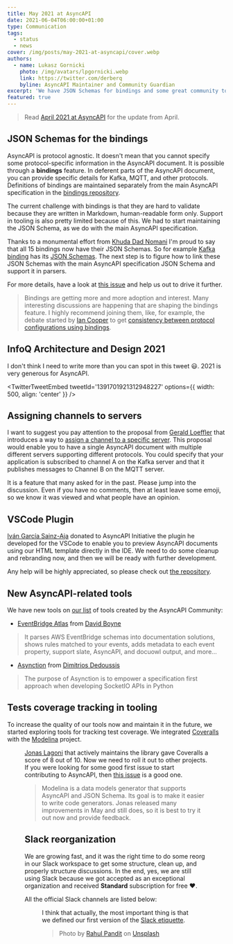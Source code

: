 ```yaml
---
title: May 2021 at AsyncAPI
date: 2021-06-04T06:00:00+01:00
type: Communication
tags:
  - status
  - news
cover: /img/posts/may-2021-at-asyncapi/cover.webp
authors:
  - name: Lukasz Gornicki
    photo: /img/avatars/lpgornicki.webp
    link: https://twitter.com/derberq
    byline: AsyncAPI Maintainer and Community Guardian
excerpt: 'We have JSON Schemas for bindings and some great community tools, one that was donated to AsyncAPI Initiative'
featured: true
---
```


> Read [April 2021 at AsyncAPI](/blog/april-2021-at-asyncapi) for the update from April.

## JSON Schemas for the bindings

AsyncAPI is protocol agnostic. It doesn't mean that you cannot specify some protocol-specific information in the AsyncAPI document. It is possible through a **bindings** feature. In deferent parts of the AsyncAPI document, you can provide specific details for Kafka, MQTT, and other protocols. Definitions of bindings are maintained separately from the main AsyncAPI specification in the [bindings repository](https://github.com/asyncapi/bindings).

The current challenge with bindings is that they are hard to validate because they are written in Markdown, human-readable form only. Support in tooling is also pretty limited because of this. We had to start maintaining the JSON Schema, as we do with the main AsyncAPI specification. 

Thanks to a monumental effort from [Khuda Dad Nomani](https://github.com/KhudaDad414) I'm proud to say that all 15 bindings now have their JSON Schemas. So for example [Kafka binding](https://github.com/asyncapi/bindings/tree/master/kafka) has its [JSON Schemas](https://github.com/asyncapi/bindings/tree/master/kafka/json_schemas). The next step is to figure how to link these JSON Schemas with the main AsyncAPI specification JSON Schema and support it in parsers.

For more details, have a look at [this issue](https://github.com/asyncapi/spec/issues/507) and help us out to drive it further.

> Bindings are getting more and more adoption and interest. Many interesting discussions are happening that are shaping the bindings feature. I highly recommend joining them, like, for example, the debate started by [Ian Cooper](https://github.com/iancooper) to get [consistency between protocol configurations using bindings](https://github.com/asyncapi/bindings/issues/62).

## InfoQ Architecture and Design 2021

I don't think I need to write more than you can spot in this tweet :smiley:. 2021 is very generous for AsyncAPI.

<TwitterTweetEmbed
  tweetId='1391701921312948227'
  options={{
    width: 500,
    align: 'center'
  }}
/>

## Assigning channels to servers

I want to suggest you pay attention to the proposal from [Gerald Loeffler](https://github.com/GeraldLoeffler) that introduces a way to [assign a channel to a specific server](https://github.com/asyncapi/spec/pull/531). This proposal would enable you to have a single AsyncAPI document with multiple different servers supporting different protocols. You could specify that your application is subscribed to channel A on the Kafka server and that it publishes messages to Channel B on the MQTT server.

It is a feature that many asked for in the past. Please jump into the discussion. Even if you have no comments, then at least leave some emoji, so we know it was viewed and what people have an opinion.

## VSCode Plugin

[Iván García Sainz-Aja](https://github.com/ivangsa) donated to AsyncAPI Initiative the plugin he developed for the VSCode to enable you to preview AsyncAPI documents using our HTML template directly in the IDE. We need to do some cleanup and rebranding now, and then we will be ready with further development.

Any help will be highly appreciated, so please check out [the repository](https://github.com/asyncapi/vs-asyncapi-preview).

## New AsyncAPI-related tools

We have new tools on [our list](https://www.asyncapi.com/docs/community/tooling) of tools created by the AsyncAPI Community:
- [EventBridge Atlas](https://github.com/boyney123/eventbridge-atlas) from [David Boyne](https://github.com/boyney123)
> It parses AWS EventBridge schemas into documentation solutions, shows rules matched to your events, adds metadata to each event property, support slate, AsyncAPI, and docuowl output, and more...
- [Asynction](https://github.com/dedoussis/asynction) from [ Dimitrios Dedoussis](https://github.com/dedoussis)
> The purpose of Asynction is to empower a specification first approach when developing SocketIO APIs in Python

## Tests coverage tracking in tooling

To increase the quality of our tools now and maintain it in the future, we started exploring tools for tracking test coverage. We integrated [Coveralls](https://coveralls.io/) with the [Modelina](https://github.com/asyncapi/modelina) project.

<Figure
  src="/img/posts/may-2021-at-asyncapi/coverage.webp"
  widthClass="w-1/2"
  className="text-center"
/>

[Jonas Lagoni](https://github.com/jonaslagoni) that actively maintains the library gave Coveralls a score of 8 out of 10. Now we need to roll it out to other projects. If you were looking for some good first issue to start contributing to AsyncAPI, then [this issue](https://github.com/asyncapi/.github/issues/30) is a good one.

> Modelina is a data models generator that supports AsyncAPI and JSON Schema. Its goal is to make it easier to write code generators. Jonas released many improvements in May and still does, so it is best to try it out now and provide feedback.

## Slack reorganization

We are growing fast, and it was the right time to do some reorg in our Slack workspace to get some structure, clean up, and properly structure discussions. In the end, yes, we are still using Slack because we got accepted as an exceptional organization and received **Standard** subscription for free :heart:.

All the official Slack channels are listed below:

<Figure
  src="/img/posts/may-2021-at-asyncapi/slack.webp"
  widthClass="w-1/2"
  className="text-center"
/>

I think that actually, the most important thing is that we defined our first version of the [Slack etiquette](https://github.com/asyncapi/.github/blob/master/slack-etiquette.md).

> Photo by <a href="https://unsplash.com/@lazyartistgallery?utm_source=unsplash&utm_medium=referral&utm_content=creditCopyText">Rahul Pandit</a> on <a href="https://unsplash.com/s/photos/may?utm_source=unsplash&utm_medium=referral&utm_content=creditCopyText">Unsplash</a>